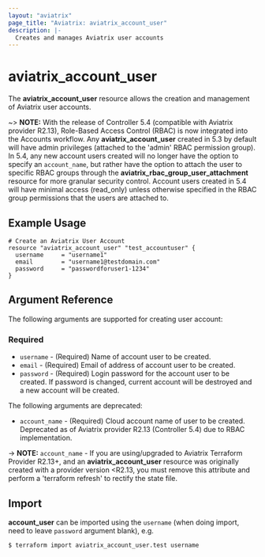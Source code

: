 ```yaml
---
layout: "aviatrix"
page_title: "Aviatrix: aviatrix_account_user"
description: |-
  Creates and manages Aviatrix user accounts
---
```


# aviatrix_account_user

The **aviatrix_account_user** resource allows the creation and management of Aviatrix user accounts.

~> **NOTE:** With the release of Controller 5.4 (compatible with Aviatrix provider R2.13), Role-Based Access Control (RBAC) is now integrated into the Accounts workflow. Any **aviatrix_account_user** created in 5.3 by default will have admin privileges (attached to the 'admin' RBAC permission group). In 5.4, any new account users created will no longer have the option to specify an `account_name`, but rather have the option to attach the user to specific RBAC groups through the **aviatrix_rbac_group_user_attachment** resource for more granular security control. Account users created in 5.4 will have minimal access (read_only) unless otherwise specified in the RBAC group permissions that the users are attached to.

## Example Usage

```hcl
# Create an Aviatrix User Account
resource "aviatrix_account_user" "test_accountuser" {
  username     = "username1"
  email        = "username1@testdomain.com"
  password     = "passwordforuser1-1234"
}
```

## Argument Reference

The following arguments are supported for creating user account:

### Required
* `username` - (Required) Name of account user to be created.
* `email` - (Required) Email of address of account user to be created.
* `password` - (Required) Login password for the account user to be created. If password is changed, current account will be destroyed and a new account will be created.

The following arguments are deprecated:

* `account_name` - (Required) Cloud account name of user to be created. Deprecated as of Aviatrix provider R2.13 (Controller 5.4) due to RBAC implementation.

-> **NOTE:** `account_name` - If you are using/upgraded to Aviatrix Terraform Provider R2.13+, and an **aviatrix_account_user** resource was originally created with a provider version <R2.13, you must remove this attribute and perform a 'terraform refresh' to rectify the state file.

## Import

**account_user** can be imported using the `username` (when doing import, need to leave `password` argument blank), e.g.

```
$ terraform import aviatrix_account_user.test username
```
